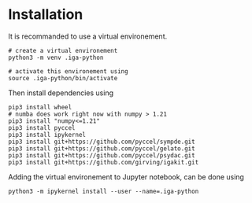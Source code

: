 # Installation

It is recommanded to use a virtual environement.


```shell
# create a virtual environement
python3 -m venv .iga-python

# activate this environement using 
source .iga-python/bin/activate
```

Then install dependencies using

```shell
pip3 install wheel
# numba does work right now with numpy > 1.21
pip3 install "numpy<=1.21"
pip3 install pyccel 
pip3 install ipykernel
pip3 install git+https://github.com/pyccel/sympde.git
pip3 install git+https://github.com/pyccel/gelato.git
pip3 install git+https://github.com/pyccel/psydac.git
pip3 install git+https://github.com/girving/igakit.git
```

Adding the virtual environement to Jupyter notebook, can be done using

```shell
python3 -m ipykernel install --user --name=.iga-python
```
